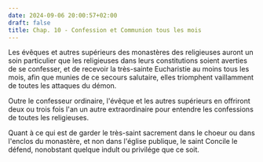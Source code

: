 ```yaml
---
date: 2024-09-06 20:00:57+02:00
draft: false
title: Chap. 10 - Confession et Communion tous les mois
---
```





Les évêques et autres supérieurs des monastères des religieuses auront un soin particulier que les religieuses dans leurs constitutions soient averties de se confesser, et de recevoir la très-sainte Eucharistie au moins tous les mois, afin que munies de ce secours salutaire, elles triomphent vaillamment de toutes les attaques du démon.

Outre le confesseur ordinaire, l'évêque et les autres supérieurs en offriront deux ou trois fois l'an un autre extraordinaire pour entendre les confessions de toutes les religieuses.

Quant à ce qui est de garder le très-saint sacrement dans le choeur ou dans l'enclos du monastère, et non dans l'église publique, le saint Concile le défend, nonobstant quelque indult ou privilége que ce soit.

